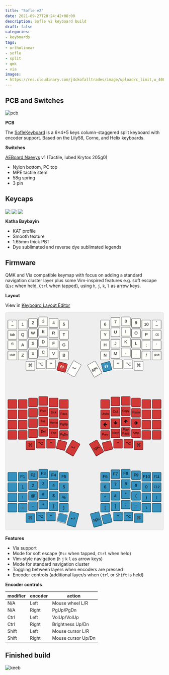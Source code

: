 ```yaml
---
title: "Sofle v2"
date: 2021-09-27T20:24:42+08:00
description: Sofle v2 keyboard build
draft: false
categories:
- keyboards
tags:
- ortholinear
- sofle
- split
- qmk
- via
images: 
- https://res.cloudinary.com/j4ckofalltrades/image/upload/c_limit,w_400/v1631712479/keebs/sofle/sofle_t9qeaa.jpg
---
```


## PCB and Switches

![pcb](https://res.cloudinary.com/j4ckofalltrades/image/upload/c_limit,w_900/v1632745785/keebs/sofle/pcb_lks6a4.jpg)

**PCB**

The [SofleKeyboard](https://josef-adamcik.cz/electronics/let-me-introduce-you-sofle-keyboard-split-keyboard-based-on-lily58.html)
is a 6×4+5 keys column-staggered split keyboard with encoder support. Based on
the Lily58, Corne, and Helix keyboards.

**Switches**

[AEBoard Naevys](https://www.aeboards.com/naevy-switches) v1 (Tactile, lubed Krytox 205g0)

- Nylon bottom, PC top
- MPE tactile stem
- 58g spring
- 3 pin

## Keycaps

<a>
  <img align="center"
    class="projects"
    src="https://res.cloudinary.com/j4ckofalltrades/image/upload/c_limit,w_900/v1632745779/keebs/sofle/keycap3_iplas8.jpg" />
</a>
<a>
  <img align="center"
    class="projects"
    src="https://res.cloudinary.com/j4ckofalltrades/image/upload/c_limit,w_900/v1632745779/keebs/sofle/keycap1_hvcq0v.jpg" />
</a>
<a>
  <img align="center"
    class="projects"
    src="https://res.cloudinary.com/j4ckofalltrades/image/upload/c_limit,w_900/v1632745781/keebs/sofle/keycap2_l7acwc.jpg" />
</a>

**Katha Baybayin**

- KAT profile
- Smooth texture
- 1.65mm thick PBT
- Dye sublimated and reverse dye sublimated legends

## Firmware

QMK and Via compatible keymap with focus on adding a standard navigation cluster
layer plus some Vim-inspired features e.g. soft escape (`Esc` when held, `Ctrl`
when tapped), using `h`, `j`, `k`, `l` as arrow keys.

**Layout**

View in [Keyboard Layout Editor](http://www.keyboard-layout-editor.com/#/gists/a1f6519e723ad81ca151741b53a28b80)

![SofleKeyboard custom keymap](https://raw.githubusercontent.com/j4ckofalltrades/keebs/master/sofle/assets/soflekeyboard.png)

**Features**

- Via support
- Mode for soft escape (`Esc` when tapped, `Ctrl` when held) 
- Vim-style navigation (`h` `j` `k` `l` as arrow keys)
- Mode for standard navigation cluster
- Toggling between layers when encoders are pressed
- Encoder controls (additional layer/s when `Ctrl` or `Shift` is held)

**Encoder controls**

| modifier | encoder | action             |
| -------- | ------- | ------------------ |
| N/A      | Left    | Mouse wheel L/R    |
| N/A      | Right   | PgUp/PgDn          |
| Ctrl     | Left    | VolUp/VolUp        |
| Ctrl     | Right   | Brightness Up/Dn   |
| Shift    | Left    | Mouse cursor L/R   |
| Shift    | Right   | Mouse cursor Up/Dn |

## Finished build

![keeb](https://res.cloudinary.com/j4ckofalltrades/image/upload/c_limit,w_900/v1631712479/keebs/sofle/sofle_t9qeaa.jpg)

